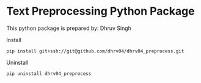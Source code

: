 # Text Preprocessing Python Package

This python package is prepared by:
Dhruv Singh

Install

`pip install git+ssh://git@github.com/dhrv04/dhrv04_preprocess.git` 

Uninstall

`pip uninstall dhrv04_preprocess`